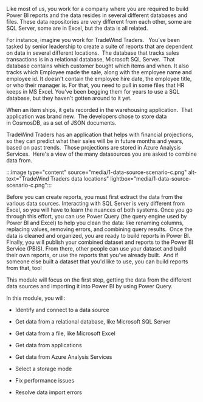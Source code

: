 Like most of us, you work for a company where you are required to build
Power BI reports and the data resides in several different databases and
files. These data repositories are very different from each other, some
are SQL Server, some are in Excel, but the data is all related. 

For instance, imagine you work for TradeWind Traders.   You've been
tasked by senior leadership to create a suite of reports that are
dependent on data in several different locations.  The database that
tracks sales transactions is in a relational database, Microsoft SQL
Server.  That database contains which customer bought which items and
when. It also tracks which Employee made the sale, along with the
employee name and employee id. It doesn't contain the employee hire
date, the employee title, or who their manager is. For that, you need to
pull in some files that HR keeps in MS Excel. You\'ve been begging them
for years to use a SQL database, but they haven\'t gotten around to it
yet.   

When an item ships, it gets recorded in the warehousing application. 
That application was brand new.  The developers chose to store data
in CosmosDB, as a set of JSON documents.   

TradeWind Traders has an application that helps with financial
projections, so they can predict what their sales will be in future
months and years, based on past trends.  Those projections are stored in
Azure Analysis Services.  Here's a view of the many datasources you are
asked to combine data from.

:::image type="content" source="media/1-data-source-scenario-c.png" alt-text="TradeWind Traders data locations" lightbox="media/1-data-source-scenario-c.png":::

Before you can create reports, you must first extract the data from the
various data sources. Interacting with SQL Server is very different from
Excel, so you will have to learn the nuances of both systems. Once you
go through this effort, you can use Power Query (the query engine used
by Power BI and Excel) to help you clean the data: like renaming
columns, replacing values, removing errors, and combining query
results.  Once the data is cleaned and organized, you are ready to build
reports in Power BI.  Finally, you will publish
your combined dataset and reports to the Power BI Service (PBIS). From
there, other people can use your dataset and build their own reports, or
use the reports that you've already built.  And if someone else built a
dataset that you'd like to use, you can build reports from that, too! 

This module will focus on the first step, getting the data from the
different data sources and importing it into Power BI by using Power
Query. 

In this module, you will: 

-   Identify and connect to a data source 

-   Get data from a relational database, like Microsoft SQL Server 

-   Get data from a file, like Microsoft Excel 

-   Get data from applications 

-   Get data from Azure Analysis Services 

-   Select a storage mode 

-   Fix performance issues 

-   Resolve data import errors 
